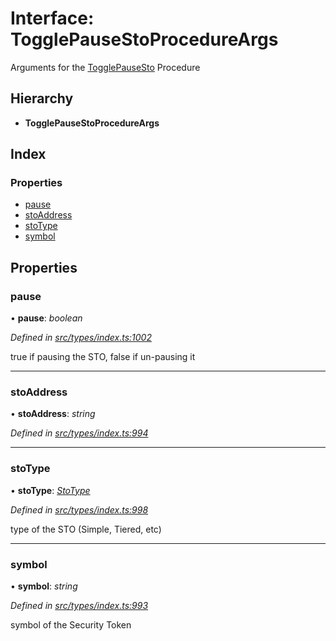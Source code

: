 # Interface: TogglePauseStoProcedureArgs

Arguments for the [TogglePauseSto](../enums/_types_index_.proceduretype.md#togglepausesto) Procedure

## Hierarchy

* **TogglePauseStoProcedureArgs**

## Index

### Properties

* [pause](_types_index_.togglepausestoprocedureargs.md#pause)
* [stoAddress](_types_index_.togglepausestoprocedureargs.md#stoaddress)
* [stoType](_types_index_.togglepausestoprocedureargs.md#stotype)
* [symbol](_types_index_.togglepausestoprocedureargs.md#symbol)

## Properties

###  pause

• **pause**: *boolean*

*Defined in [src/types/index.ts:1002](https://github.com/PolymathNetwork/polymath-sdk/blob/ade5412/src/types/index.ts#L1002)*

true if pausing the STO, false if un-pausing it

___

###  stoAddress

• **stoAddress**: *string*

*Defined in [src/types/index.ts:994](https://github.com/PolymathNetwork/polymath-sdk/blob/ade5412/src/types/index.ts#L994)*

___

###  stoType

• **stoType**: *[StoType](../enums/_types_index_.stotype.md)*

*Defined in [src/types/index.ts:998](https://github.com/PolymathNetwork/polymath-sdk/blob/ade5412/src/types/index.ts#L998)*

type of the STO (Simple, Tiered, etc)

___

###  symbol

• **symbol**: *string*

*Defined in [src/types/index.ts:993](https://github.com/PolymathNetwork/polymath-sdk/blob/ade5412/src/types/index.ts#L993)*

symbol of the Security Token
